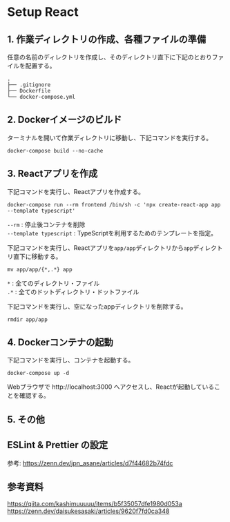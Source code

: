# Setup React

## 1. 作業ディレクトリの作成、各種ファイルの準備

任意の名前のディレクトリを作成し、そのディレクトリ直下に下記のとおりファイルを配置する。
```
.
├── .gitignore
├── Dockerfile
└── docker-compose.yml
```

## 2. Dockerイメージのビルド

ターミナルを開いて作業ディレクトリに移動し、下記コマンドを実行する。<br>
```
docker-compose build --no-cache
```

## 3. Reactアプリを作成

下記コマンドを実行し、Reactアプリを作成する。
```
docker-compose run --rm frontend /bin/sh -c 'npx create-react-app app --template typescript'
```
`--rm` : 停止後コンテナを削除<br>
`--template typescript` : TypeScriptを利用するためのテンプレートを指定。<br>

下記コマンドを実行し、Reactアプリを`app/app`ディレクトリから`app`ディレクトリ直下に移動する。
```
mv app/app/{*,.*} app
```
`*` : 全てのディレクトリ・ファイル<br>
`.*` : 全てのドットディレクトリ・ドットファイル

下記コマンドを実行し、空になったappディレクトリを削除する。
```
rmdir app/app
```

## 4. Dockerコンテナの起動

下記コマンドを実行し、コンテナを起動する。
```
docker-compose up -d
```
Webブラウザで http://localhost:3000 へアクセスし、Reactが起動していることを確認する。

## 5. その他

## ESLint & Prettier の設定

参考: https://zenn.dev/jpn_asane/articles/d7f44682b74fdc<br>

## 参考資料

https://qiita.com/kashimuuuuu/items/b5f35057dfe1980d053a<br>
https://zenn.dev/daisukesasaki/articles/9620f7fd0ca348<br>

